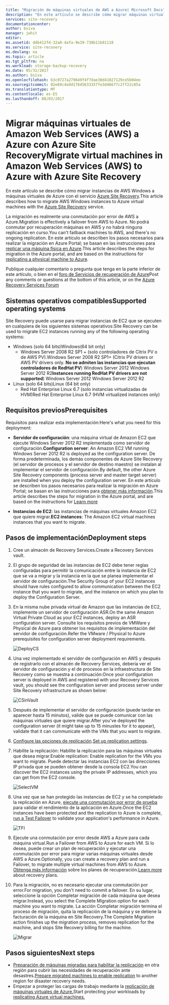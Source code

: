 ```yaml
---
title: "Migración de máquinas virtuales de AWS a Azure| Microsoft Docs"
description: "En este artículo se describe cómo migrar máquinas virtuales que se están ejecutando en Amazon Web Services (AWS) en Azure con Azure Site Recovery."
services: site-recovery
documentationcenter: 
author: bsiva
manager: jwhit
editor: 
ms.assetid: ddb412fd-32a8-4afa-9e39-738b11b91118
ms.service: site-recovery
ms.devlang: na
ms.topic: article
ms.tgt_pltfrm: na
ms.workload: storage-backup-recovery
ms.date: 05/31/2017
ms.author: bsiva
ms.openlocfilehash: b3c0727a279649f4f7dae30d41027129ce5b04ee
ms.sourcegitcommit: 02e69c4a9d17645633357fe3d46677c2ff22c85a
ms.translationtype: MT
ms.contentlocale: es-ES
ms.lasthandoff: 08/03/2017
---
```

# <a name="migrate-virtual-machines-in-amazon-web-services-aws-to-azure-with-azure-site-recovery"></a><span data-ttu-id="0dd2b-103">Migrar máquinas virtuales de Amazon Web Services (AWS) a Azure con Azure Site Recovery</span><span class="sxs-lookup"><span data-stu-id="0dd2b-103">Migrate virtual machines in Amazon Web Services (AWS) to Azure with Azure Site Recovery</span></span>

<span data-ttu-id="0dd2b-104">En este artículo se describe cómo migrar instancias de AWS Windows a máquinas virtuales de Azure con el servicio [Azure Site Recovery](site-recovery-overview.md).</span><span class="sxs-lookup"><span data-stu-id="0dd2b-104">This article describes how to migrate AWS Windows instances to Azure virtual machines with the [Azure Site Recovery](site-recovery-overview.md) service.</span></span>

<span data-ttu-id="0dd2b-105">La migración es realmente una conmutación por error de AWS a Azure.</span><span class="sxs-lookup"><span data-stu-id="0dd2b-105">Migration is effectively a failover from AWS to Azure.</span></span> <span data-ttu-id="0dd2b-106">No podrá conmutar por recuperación máquinas en AWS y no habrá ninguna replicación en curso.</span><span class="sxs-lookup"><span data-stu-id="0dd2b-106">You can't failback machines to AWS, and there's no ongoing replication.</span></span> <span data-ttu-id="0dd2b-107">En este artículo se describen los pasos necesarios para realizar la migración en Azure Portal; se basan en las instrucciones para [replicar una máquina física en Azure](site-recovery-vmware-to-azure.md).</span><span class="sxs-lookup"><span data-stu-id="0dd2b-107">This article describes the steps for migration in the Azure portal, and are based on the instructions for [replicating a physical machine to Azure](site-recovery-vmware-to-azure.md).</span></span>

<span data-ttu-id="0dd2b-108">Publique cualquier comentario o pregunta que tenga en la parte inferior de este artículo, o bien en el [foro de Servicios de recuperación de Azure](https://social.msdn.microsoft.com/forums/azure/home?forum=hypervrecovmgr)</span><span class="sxs-lookup"><span data-stu-id="0dd2b-108">Post any comments or questions at the bottom of this article, or on the [Azure Recovery Services Forum](https://social.msdn.microsoft.com/forums/azure/home?forum=hypervrecovmgr)</span></span>

## <a name="supported-operating-systems"></a><span data-ttu-id="0dd2b-109">Sistemas operativos compatibles</span><span class="sxs-lookup"><span data-stu-id="0dd2b-109">Supported operating systems</span></span>

<span data-ttu-id="0dd2b-110">Site Recovery puede usarse para migrar instancias de EC2 que se ejecuten en cualquiera de los siguientes sistemas operativos:</span><span class="sxs-lookup"><span data-stu-id="0dd2b-110">Site Recovery can be used to migrate EC2 instances running any of the following operating systems:</span></span>

- <span data-ttu-id="0dd2b-111">Windows (solo 64 bits)</span><span class="sxs-lookup"><span data-stu-id="0dd2b-111">Windows(64 bit only)</span></span>
    - <span data-ttu-id="0dd2b-112">Windows Server 2008 R2 SP1 + (solo controladores de Citrix PV o de AWS PV).</span><span class="sxs-lookup"><span data-stu-id="0dd2b-112">Windows Server 2008 R2 SP1+ (Citrix PV drivers or AWS PV drivers only.</span></span> <span data-ttu-id="0dd2b-113">**No se admiten las instancias que ejecutan controladores de RedHat PV**) Windows Server 2012 Windows Server 2012 R2</span><span class="sxs-lookup"><span data-stu-id="0dd2b-113">**Instances running RedHat PV drivers are not supported**) Windows Server 2012 Windows Server 2012 R2</span></span>
- <span data-ttu-id="0dd2b-114">Linux (solo 64 bits)</span><span class="sxs-lookup"><span data-stu-id="0dd2b-114">Linux (64 bit only)</span></span>
    - <span data-ttu-id="0dd2b-115">Red Hat Enterprise Linux 6.7 (solo instancias virtualizadas de HVM)</span><span class="sxs-lookup"><span data-stu-id="0dd2b-115">Red Hat Enterprise Linux 6.7 (HVM virtualized instances only)</span></span>

## <a name="prerequisites"></a><span data-ttu-id="0dd2b-116">Requisitos previos</span><span class="sxs-lookup"><span data-stu-id="0dd2b-116">Prerequisites</span></span>

<span data-ttu-id="0dd2b-117">Requisitos para realizar esta implementación:</span><span class="sxs-lookup"><span data-stu-id="0dd2b-117">Here's what you need for this deployment:</span></span>

* <span data-ttu-id="0dd2b-118">**Servidor de configuración**: una máquina virtual de Amazon EC2 que ejecute Windows Server 2012 R2 implementada como servidor de configuración.</span><span class="sxs-lookup"><span data-stu-id="0dd2b-118">**Configuration server**: An Amazon EC2 VM running Windows Server 2012 R2 is deployed as the configuration server.</span></span> <span data-ttu-id="0dd2b-119">De forma predeterminada, los demás componentes de Azure Site Recovery (el servidor de procesos y el servidor de destino maestro) se instalan al implementar el servidor de configuración.</span><span class="sxs-lookup"><span data-stu-id="0dd2b-119">By default, the other Azure Site Recovery components (process server and master target server) are installed when you deploy the configuration server.</span></span> <span data-ttu-id="0dd2b-120">En este artículo se describen los pasos necesarios para realizar la migración en Azure Portal; se basan en las instrucciones para [obtener más información](site-recovery-components.md).</span><span class="sxs-lookup"><span data-stu-id="0dd2b-120">This article describes the steps for migration in the Azure portal, and are based on the instructions for  [Learn more](site-recovery-components.md)</span></span>

* <span data-ttu-id="0dd2b-121">**Instancias de EC2**: las instancias de máquinas virtuales Amazon EC2 que quiere migrar.</span><span class="sxs-lookup"><span data-stu-id="0dd2b-121">**EC2 instances**: The Amazon EC2 virtual machines instances that you want to migrate.</span></span>

## <a name="deployment-steps"></a><span data-ttu-id="0dd2b-122">Pasos de implementación</span><span class="sxs-lookup"><span data-stu-id="0dd2b-122">Deployment steps</span></span>

1. <span data-ttu-id="0dd2b-123">Cree un almacén de Recovery Services.</span><span class="sxs-lookup"><span data-stu-id="0dd2b-123">Create a Recovery Services vault.</span></span>
2. <span data-ttu-id="0dd2b-124">El grupo de seguridad de las instancias de EC2 debe tener reglas configuradas para permitir la comunicación entre la instancia de EC2 que se va a migrar y la instancia en la que se planea implementar el servidor de configuración.</span><span class="sxs-lookup"><span data-stu-id="0dd2b-124">The Security Group of your EC2 instances should have rules configured to allow communication between the EC2 instance that you want to migrate, and the instance on which you plan to deploy the Configuration Server.</span></span>

3. <span data-ttu-id="0dd2b-125">En la misma nube privada virtual de Amazon que las instancias de EC2, implemente un servidor de configuración ASR.</span><span class="sxs-lookup"><span data-stu-id="0dd2b-125">On the same Amazon Virtual Private Cloud as your EC2 instances, deploy an ASR configuration server.</span></span> <span data-ttu-id="0dd2b-126">Consulte los requisitos previos de VMWare y Physical de Azure para obtener los requisitos de implementación del servidor de configuración.</span><span class="sxs-lookup"><span data-stu-id="0dd2b-126">Refer the VMware / Physical to Azure prerequisites for configuration server deployment requirements.</span></span>

    ![DeployCS](./media/site-recovery-migrate-aws-to-azure/migration_pic2.png)

4.  <span data-ttu-id="0dd2b-128">Una vez implementado el servidor de configuración en AWS y después de registrarlo con el almacén de Recovery Services, debería ver el servidor de configuración y el de procesos en la infraestructura de Site Recovery como se muestra a continuación:</span><span class="sxs-lookup"><span data-stu-id="0dd2b-128">Once your configuration server is deployed in AWS and registered with your Recovery Services vault, you should see the configuration server and process server under Site Recovery infrastructure as shown below:</span></span>

    ![CSinVault](./media/site-recovery-migrate-aws-to-azure/migration_pic3.png)

5. <span data-ttu-id="0dd2b-130">Después de implementar el servidor de configuración (puede tardar en aparecer hasta 15 minutos), valide que se puede comunicar con las máquinas virtuales que quiere migrar.</span><span class="sxs-lookup"><span data-stu-id="0dd2b-130">After you've deployed the configuration server (it might take up to 15 minustes for it to appear), validate that it can communicate with the VMs that you want to migrate.</span></span>

6. <span data-ttu-id="0dd2b-131">[Configure las opciones de replicación](site-recovery-setup-replication-settings-vmware.md).</span><span class="sxs-lookup"><span data-stu-id="0dd2b-131">[Set up replication settings](site-recovery-setup-replication-settings-vmware.md).</span></span>

7. <span data-ttu-id="0dd2b-132">Habilite la replicación: Habilite la replicación para las máquinas virtuales que desea migrar.</span><span class="sxs-lookup"><span data-stu-id="0dd2b-132">Enable replication: Enable replication for the VMs you want to migrate.</span></span> <span data-ttu-id="0dd2b-133">Puede detectar las instancias EC2 con las direcciones IP privada que se pueden obtener desde la consola EC2.</span><span class="sxs-lookup"><span data-stu-id="0dd2b-133">You can discover the EC2 instances using the private IP addresses, which you can get from the EC2 console.</span></span>

    ![SelectVM](./media/site-recovery-migrate-aws-to-azure/migration_pic4.png)

8. <span data-ttu-id="0dd2b-135">Una vez que se han protegido las instancias de EC2 y se ha completado la replicación en Azure, [ejecute una conmutación por error de prueba](site-recovery-test-failover-to-azure.md) para validar el rendimiento de la aplicación en Azure.</span><span class="sxs-lookup"><span data-stu-id="0dd2b-135">Once the EC2 instances have been protected and the replication to Azure is complete, [run a Test Failover](site-recovery-test-failover-to-azure.md) to validate your application's performance in Azure.</span></span>

    ![TFI](./media/site-recovery-migrate-aws-to-azure/migration_pic5.png)

9. <span data-ttu-id="0dd2b-137">Ejecute una conmutación por error desde AWS a Azure para cada máquina virtual.</span><span class="sxs-lookup"><span data-stu-id="0dd2b-137">Run a Failover from AWS to Azure for each VM.</span></span> <span data-ttu-id="0dd2b-138">Si lo desea, puede crear un plan de recuperación y ejecutar una conmutación por error para migrar varias máquinas virtuales desde AWS a Azure.</span><span class="sxs-lookup"><span data-stu-id="0dd2b-138">Optionally, you can create a recovery plan and run a Failover, to migrate multiple virtual machines from AWS to Azure.</span></span> <span data-ttu-id="0dd2b-139">[Obtenga más información](site-recovery-create-recovery-plans.md) sobre los planes de recuperación.</span><span class="sxs-lookup"><span data-stu-id="0dd2b-139">[Learn more](site-recovery-create-recovery-plans.md) about recovery plans.</span></span>

10. <span data-ttu-id="0dd2b-140">Para la migración, no es necesario ejecutar una conmutación por error.</span><span class="sxs-lookup"><span data-stu-id="0dd2b-140">For migration, you don't need to commit a failover.</span></span> <span data-ttu-id="0dd2b-141">En su lugar, seleccione la opción Completar migración de cada máquina que desea migrar.</span><span class="sxs-lookup"><span data-stu-id="0dd2b-141">Instead, you select the Complete Migration option for each machine you want to migrate.</span></span> <span data-ttu-id="0dd2b-142">La acción Completar migración termina el proceso de migración, quita la replicación de la máquina y se detiene la facturación de la máquina en Site Recovery.</span><span class="sxs-lookup"><span data-stu-id="0dd2b-142">The Complete Migration action finishes up the migration process, removes replication for the machine, and stops Site Recovery billing for the machine.</span></span>

    ![Migrar](./media/site-recovery-migrate-aws-to-azure/migration_pic6.png)

## <a name="next-steps"></a><span data-ttu-id="0dd2b-144">Pasos siguientes</span><span class="sxs-lookup"><span data-stu-id="0dd2b-144">Next steps</span></span>

- <span data-ttu-id="0dd2b-145">[Preparación de máquinas migradas para habilitar la replicación](site-recovery-azure-to-azure-after-migration.md) en otra región para cubrir las necesidades de recuperación ante desastres.</span><span class="sxs-lookup"><span data-stu-id="0dd2b-145">[Prepare migrated machines to enable replication](site-recovery-azure-to-azure-after-migration.md) to another region for disaster recovery needs.</span></span>
- <span data-ttu-id="0dd2b-146">Empezar a proteger las cargas de trabajo mediante la [replicación de máquinas virtuales de Azure.](site-recovery-azure-to-azure.md)</span><span class="sxs-lookup"><span data-stu-id="0dd2b-146">Start protecting your workloads by [replicating Azure virtual machines.](site-recovery-azure-to-azure.md)</span></span>
